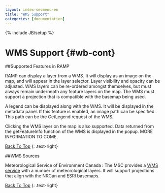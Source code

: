 ```yaml
---
layout: index-secmenu-en
title: "WMS Support"
categories: [documentation]
---
```

{% include JB/setup %}

<a name="top" />

# WMS Support {#wb-cont}

<div class="toc"></div>

##Supported Features in RAMP

RAMP can display a layer from a WMS.  It will display as an image on the map, and will appear in the layer selector.  Layer visibility and opacity can be adjusted.  WMS layers can be re-ordered amongst themselves, but must always remain underneath any feature layers on the map.  The WMS must support a projection that is compatible with the basemap being used.  

A legend can be displayed along with the WMS.  It will be displayed in the metadata panel.  If this feature is enabled, an image path can be specified.  This path can be the GetLegend request of the WMS.

Clicking the WMS layer on the map is also supported.  Data returned from the getFeatureInfo function of the WMS is displayed in the popup.  MORE INFORMATION TO COME.


[Back To Top](#top)
{: .text-right}

##WMS Sources

Meteorological Service of Environment Canada
: The MSC provides a [WMS service](http://geo.weather.gc.ca/geomet/?lang=E&SERVICE=WMS&REQUEST=getCapabilities) with a number of meteorological layers.  It will support projections that align with the NRCan and ESRI basemaps.

[Back To Top](#top)
{: .text-right}